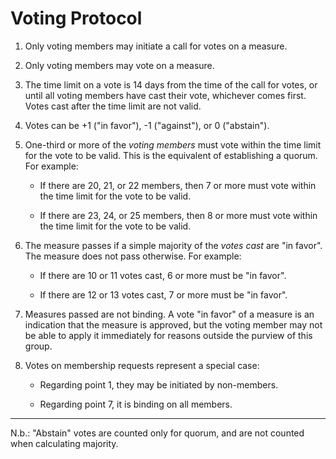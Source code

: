 Voting Protocol
===============

1. Only voting members may initiate a call for votes on a measure.

2. Only voting members may vote on a measure.

3. The time limit on a vote is 14 days from the time of the call for votes, or
until all voting members have cast their vote, whichever comes first. Votes
cast after the time limit are not valid.

4. Votes can be +1 ("in favor"), -1 ("against"), or 0 ("abstain").

5. One-third or more of the *voting members* must vote within the time limit
for the vote to be valid. This is the equivalent of establishing a quorum. For
example:

   * If there are 20, 21, or 22 members, then 7 or more must vote within the
     time limit for the vote to be valid.

   * If there are 23, 24, or 25 members, then 8 or more must vote within the
     time limit for the vote to be valid.

6. The measure passes if a simple majority of the *votes cast* are "in favor".
The measure does not pass otherwise. For example:

    * If there are 10 or 11 votes cast, 6 or more must be "in favor".

    * If there are 12 or 13 votes cast, 7 or more must be "in favor".

7. Measures passed are not binding. A vote "in favor" of a measure is an
indication that the measure is approved, but the voting member may not be able
to apply it immediately for reasons outside the purview of this group.

8. Votes on membership requests represent a special case:

    - Regarding point 1, they may be initiated by non-members.

    - Regarding point 7, it is binding on all members.

* * *

N.b.: "Abstain" votes are counted only for quorum, and are not counted when
calculating majority.

